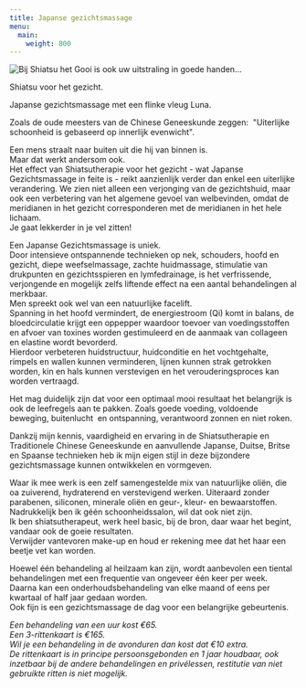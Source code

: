 ```yaml
---
title: Japanse gezichtsmassage
menu:
  main:
    weight: 800
---
```

![Bij Shiatsu het Gooi is ook uw 
uitstraling in goede handen…](/uploads/japanse-gezichtsmassage.jpg#right)

Shiatsu voor het gezicht.

Japanse gezichtsmassage met een flinke vleug Luna.

Zoals de oude meesters van de Chinese Geneeskunde zeggen:  "Uiterlijke schoonheid is gebaseerd op innerlijk evenwicht".

Een mens straalt naar buiten uit die hij van binnen is.\
 Maar dat werkt andersom ook.\
 Het effect van Shiatsutherapie voor het gezicht - wat Japanse Gezichtsmassage in feite is - reikt aanzienlijk verder dan enkel een uiterlijke verandering. We zien niet alleen een verjonging van de gezichtshuid, maar ook een verbetering van het algemene gevoel van welbevinden, omdat de meridianen in het gezicht corresponderen met de meridianen in het hele lichaam.\
 Je gaat lekkerder in je vel zitten!

Een Japanse Gezichtsmassage is uniek.\
Door intensieve ontspannende technieken op nek, schouders, hoofd en gezicht, diepe weefselmassage, zachte huidmassage, stimulatie van drukpunten en gezichtsspieren en lymfedrainage, is het verfrissende, verjongende en mogelijk zelfs liftende effect na een aantal behandelingen al merkbaar.\
 Men spreekt ook wel van een natuurlijke facelift.\
 Spanning in het hoofd vermindert, de energiestroom (Qi) komt in balans, <span>de bloedcirculatie krijgt een oppepper waardoor</span><span> toevoer van voedingsstoffen en afvoer van toxines worden gestimuleerd en de aanmaak van collageen en elastine wordt bevorderd.</span>\
 Hierdoor verbeteren huidstructuur, huidconditie en het vochtgehalte, rimpels en wallen kunnen verminderen, lijnen kunnen strak getrokken worden, kin en hals kunnen verstevigen en het verouderingsproces kan worden vertraagd.

Het mag duidelijk zijn dat voor een optimaal mooi resultaat het belangrijk is ook de leefregels aan te pakken. Zoals goede voeding, voldoende beweging, buitenlucht  en ontspanning, verantwoord zonnen en niet roken.

Dankzij mijn kennis, vaardigheid en ervaring in de Shiatsutherapie en Traditionele Chinese Geneeskunde en aanvullende Japanse, Duitse, Britse en Spaanse technieken heb ik mijn eigen stijl in deze bijzondere gezichtsmassage kunnen ontwikkelen en vormgeven.

Waar ik mee werk is een zelf samengestelde mix van natuurlijke oliën, die oa zuiverend, hydraterend en verstevigend werken. Uiteraard zonder parabenen, siliconen, minerale oliën en geur-, kleur- en bewaarstoffen.\
Nadrukkelijk ben ik géén schoonheidssalon, wil dat ook niet zijn.\
Ik ben shiatsutherapeut, werk heel basic, bij de bron, daar waar het begint, vandaar ook de goeie resultaten.\
 Verwijder vantevoren make-up en houd er rekening mee dat het haar een beetje vet kan worden.

Hoewel één behandeling al heilzaam kan zijn, wordt aanbevolen een tiental behandelingen met een frequentie van ongeveer één keer per week.\
 Daarna kan een onderhoudsbehandeling van elke maand of eens per kwartaal of half jaar gedaan worden.\
Ook fijn is een gezichtsmassage de dag voor een belangrijke gebeurtenis. 

<span>_Een behandeling van een uur kost €65._\
_Een 3-rittenkaart is €165._\
_Wil je een behandeling in de avonduren dan kost dat €10 extra._\
_De rittenkaart is in principe persoonsgebonden en 1 jaar houdbaar, ook inzetbaar bij de andere behandelingen en privélessen, restitutie van niet gebruikte ritten is niet mogelijk._</span>
